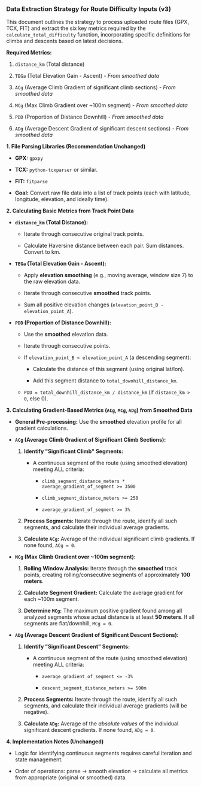 ### Data Extraction Strategy for Route Difficulty Inputs (v3)

This document outlines the strategy to process uploaded route files (GPX, TCX, FIT) and extract the six key metrics required by the `calculate_total_difficulty` function, incorporating specific definitions for climbs and descents based on latest decisions.

**Required Metrics:**

1. `distance_km` (Total distance)
    
2. `TEGa` (Total Elevation Gain - Ascent) - _From smoothed data_
    
3. `ACg` (Average Climb Gradient of significant climb sections) - _From smoothed data_
    
4. `MCg` (Max Climb Gradient over ~100m segment) - _From smoothed data_
    
5. `PDD` (Proportion of Distance Downhill) - _From smoothed data_
    
6. `ADg` (Average Descent Gradient of significant descent sections) - _From smoothed data_
    

**1. File Parsing Libraries (Recommendation Unchanged)**

- **GPX:** `gpxpy`
    
- **TCX:** `python-tcxparser` or similar.
    
- **FIT:** `fitparse`
    
- **Goal:** Convert raw file data into a list of track points (each with latitude, longitude, elevation, and ideally time).
    

**2. Calculating Basic Metrics from Track Point Data**

- **`distance_km` (Total Distance):**
    
    - Iterate through consecutive original track points.
        
    - Calculate Haversine distance between each pair. Sum distances. Convert to km.
        
- **`TEGa` (Total Elevation Gain - Ascent):**
    
    - Apply **elevation smoothing** (e.g., moving average, window size 7) to the raw elevation data.
        
    - Iterate through consecutive **smoothed** track points.
        
    - Sum all positive elevation changes (`elevation_point_B - elevation_point_A`).
        
- **`PDD` (Proportion of Distance Downhill):**
    
    - Use the **smoothed** elevation data.
        
    - Iterate through consecutive points.
        
    - If `elevation_point_B < elevation_point_A` (a descending segment):
        
        - Calculate the distance of this segment (using original lat/lon).
            
        - Add this segment distance to `total_downhill_distance_km`.
            
    - `PDD = total_downhill_distance_km / distance_km` (if `distance_km > 0`, else 0).
        

**3. Calculating Gradient-Based Metrics (`ACg`, `MCg`, `ADg`) from Smoothed Data**

- **General Pre-processing:** Use the **smoothed** elevation profile for all gradient calculations.
    
- **`ACg` (Average Climb Gradient of Significant Climb Sections):**
    
    1. **Identify "Significant Climb" Segments:**
        
        - A continuous segment of the route (using smoothed elevation) meeting ALL criteria:
            
            - `climb_segment_distance_meters * average_gradient_of_segment >= 3500`
                
            - `climb_segment_distance_meters >= 250`
                
            - `average_gradient_of_segment >= 3%`
                
    2. **Process Segments:** Iterate through the route, identify all such segments, and calculate their individual average gradients.
        
    3. **Calculate `ACg`:** Average of the individual significant climb gradients. If none found, `ACg = 0`.
        
- **`MCg` (Max Climb Gradient over ~100m segment):**
    
    1. **Rolling Window Analysis:** Iterate through the **smoothed** track points, creating rolling/consecutive segments of approximately **100 meters**.
        
    2. **Calculate Segment Gradient:** Calculate the average gradient for each ~100m segment.
        
    3. **Determine `MCg`:** The maximum positive gradient found among all analyzed segments whose actual distance is at least **50 meters**. If all segments are flat/downhill, `MCg = 0`.
        
- **`ADg` (Average Descent Gradient of Significant Descent Sections):**
    
    1. **Identify "Significant Descent" Segments:**
        
        - A continuous segment of the route (using smoothed elevation) meeting ALL criteria:
            
            - `average_gradient_of_segment <= -3%`
                
            - `descent_segment_distance_meters >= 500m`
                
    2. **Process Segments:** Iterate through the route, identify all such segments, and calculate their individual average gradients (will be negative).
        
    3. **Calculate `ADg`:** Average of the _absolute values_ of the individual significant descent gradients. If none found, `ADg = 0`.
        

**4. Implementation Notes (Unchanged)**

- Logic for identifying continuous segments requires careful iteration and state management.
    
- Order of operations: parse -> smooth elevation -> calculate all metrics from appropriate (original or smoothed) data.